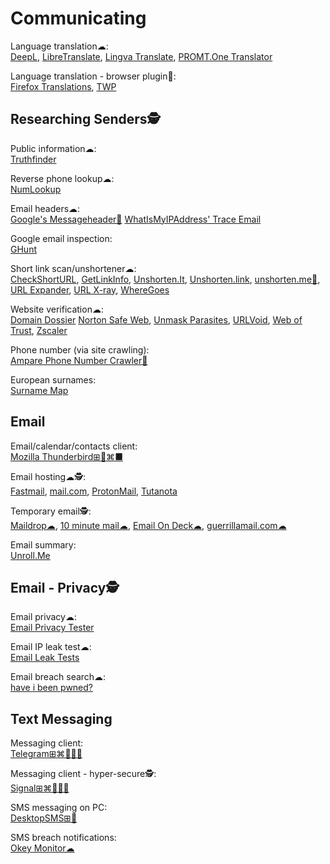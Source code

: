 # Communicating

Language translation☁:  
[DeepL](https://www.deepl.com/translator),
[LibreTranslate](https://libretranslate.com/),
[Lingva Translate](https://lingva.ml/),
[PROMT.One Translator](https://www.online-translator.com/translation)

Language translation - browser plugin🔌:  
[Firefox Translations](https://addons.mozilla.org/en-US/firefox/addon/firefox-translations/),
[TWP](https://addons.mozilla.org/en-US/firefox/addon/traduzir-paginas-web/)

## Researching Senders🕵️

Public information☁:  
[Truthfinder](https://www.truthfinder.com/)

Reverse phone lookup☁:  
[NumLookup](https://www.numlookup.com/)

Email headers☁:  
[Google's Messageheader🧛](https://toolbox.googleapps.com/apps/messageheader/)
[WhatIsMyIPAddress' Trace Email](https://whatismyipaddress.com/trace-email)

Google email inspection:  
[GHunt](https://github.com/mxrch/GHunt)

Short link scan/unshortener☁:  
[CheckShortURL](https://checkshorturl.com/),
[GetLinkInfo](https://www.getlinkinfo.com/),
[Unshorten.It](https://unshorten.it/),
[Unshorten.link](https://unshorten.link/),
[unshorten.me🔌](https://unshorten.me/),
[URL Expander](https://urlex.org/),
[URL X-ray](https://urlxray.com/),
[WhereGoes](https://wheregoes.com/)

Website verification☁:  
[Domain Dossier](https://centralops.net/co/DomainDossier.aspx)
[Norton Safe Web](https://safeweb.norton.com/),
[Unmask Parasites](https://unmask.sucuri.net/),
[URLVoid](https://www.urlvoid.com/),
[Web of Trust](https://mywot.com/),
[Zscaler](https://zulu.zscaler.com/)

Phone number (via site crawling):  
[Ampare Phone Number Crawler🐧](https://snapcraft.io/amparephonenumbercrawler)

European surnames:  
[Surname Map](https://www.surnamemap.eu/)

## Email

Email/calendar/contacts client:  
[Mozilla Thunderbird⊞🐧⌘■](https://www.thunderbird.net/)

Email hosting☁🕵️:  
[Fastmail](https://www.fastmail.com/),
[mail.com](https://www.mail.com/),
[ProtonMail](https://protonmail.com/),
[Tutanota](https://tutanota.com/)

Temporary email🕵️:  
[Maildrop☁](https://maildrop.cc/),
[10 minute mail☁](https://10minutemail.com/),
[Email On Deck☁](https://www.emailondeck.com/),
[guerrillamail.com☁](https://www.guerrillamail.com/)

Email summary:  
[Unroll.Me](https://unroll.me/)

## Email - Privacy🕵️

Email privacy☁:  
[Email Privacy Tester](https://www.emailprivacytester.com/)

Email IP leak test☁:  
[Email Leak Tests](https://emailipleak.com/)

Email breach search☁:  
[have i been pwned?](https://haveibeenpwned.com/)

## Text Messaging

Messaging client:  
[Telegram⊞⌘🐧🍎🤖](https://telegram.org/)

Messaging client - hyper-secure🕵️:  
[Signal⊞⌘🐧🍎🤖](https://signal.org/)

SMS messaging on PC:  
[DesktopSMS⊞🤖](https://www.desktopsms.net/)

SMS breach notifications:  
[Okey Monitor☁](https://okeymonitor.com/)
